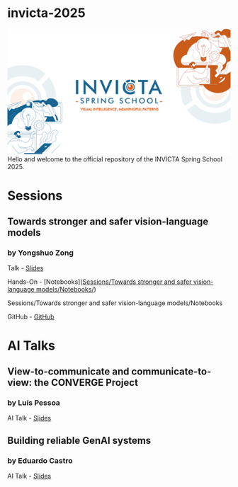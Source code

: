 # invicta-2025
![INVICTA2025](INVICTA2025_banner.png)
Hello and welcome to the official repository of the INVICTA Spring School 2025.

# Sessions
## Towards stronger and safer vision-language models
### by Yongshuo Zong
Talk - [Slides]()

Hands-On - [Notebooks]([Sessions/Towards stronger and safer vision-language models/Notebooks/](https://github.com/INVICTA-School/invicta-2025/tree/e8ba91f2dfd3b182fe263b9dab96a0d9e19a5e92/Sessions/Towards%20stronger%20and%20safer%20vision-language%20models))

Sessions/Towards stronger and safer vision-language models/Notebooks

GitHub - [GitHub](https://github.com/ys-zong)

# AI Talks

## View-to-communicate and communicate-to-view: the CONVERGE Project
### by Luís Pessoa

AI Talk - [Slides](ai-talks/)

## Building reliable GenAI systems
### by Eduardo Castro

AI Talk - [Slides](ai-talks/)

